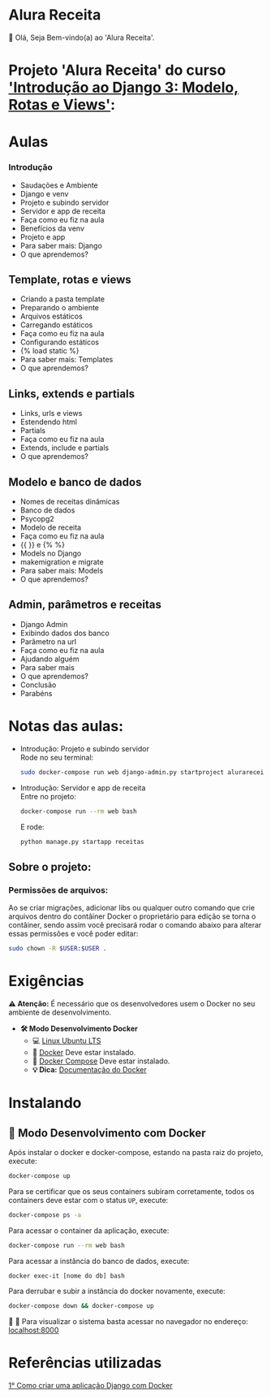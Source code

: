 # Alura Receita

👋 Olá, Seja Bem-vindo(a) ao 'Alura Receita'.

# Projeto 'Alura Receita' do curso ['Introdução ao Django 3: Modelo, Rotas e Views'](https://cursos.alura.com.br/course/fundamentos-django-2):

# Aulas

###  Introdução  
* Saudações e Ambiente  
* Django e venv  
* Projeto e subindo servidor  
* Servidor e app de receita  
* Faça como eu fiz na aula  
* Benefícios da venv  
* Projeto e app  
* Para saber mais: Django  
* O que aprendemos?  

## Template, rotas e views
* Criando a pasta template
* Preparando o ambiente
* Arquivos estáticos
* Carregando estáticos
* Faça como eu fiz na aula
* Configurando estáticos
* {% load static %}
* Para saber mais: Templates
* O que aprendemos?

## Links, extends e partials
* Links, urls e views
* Estendendo html
* Partials
* Faça como eu fiz na aula
* Extends, include e partials
* O que aprendemos?

## Modelo e banco de dados
* Nomes de receitas dinâmicas
* Banco de dados
* Psycopg2
* Modelo de receita
* Faça como eu fiz na aula
* {{ }} e {% %}
* Models no Django
* makemigration e migrate
* Para saber mais: Models
* O que aprendemos?

## Admin, parâmetros e receitas
* Django Admin
* Exibindo dados dos banco
* Parâmetro na url
* Faça como eu fiz na aula
* Ajudando alguém
* Para saber mais
* O que aprendemos?
* Conclusão
* Parabéns

# Notas das aulas:

* Introdução: Projeto e subindo servidor  
    Rode no seu terminal:
    ```sh
    sudo docker-compose run web django-admin.py startproject alurareceita .
    ```
* Introdução: Servidor e app de receita  
    Entre no projeto:  
    ```sh
    docker-compose run --rm web bash
    ```
    E rode:
    ```sh
    python manage.py startapp receitas
    ```

## Sobre o projeto:

### Permissões de arquivos:

Ao se criar migrações, adicionar libs ou qualquer outro comando que crie arquivos dentro do contâiner Docker o proprietário para edição se torna o contâiner, sendo assim você precisará rodar o comando abaixo para alterar essas permissões e você poder editar:

```sh
sudo chown -R $USER:$USER .
```

# Exigências

**:warning: Atenção:** É necessário que os desenvolvedores usem o Docker no seu ambiente de desenvolvimento.

- **🛠 Modo Desenvolvimento Docker**
    - :computer: [Linux Ubuntu LTS](https://ubuntu.com/download/desktop)
    - 🐳 [Docker](https://docs.docker.com/engine/installation/) Deve estar instalado.
    - 🐳 [Docker Compose](https://docs.docker.com/compose/) Deve estar instalado.
    - **💡 Dica:** [Documentação do Docker](https://docs.docker.com/)

# Instalando

## 🐳 Modo Desenvolvimento com Docker

Após instalar o docker e docker-compose, estando na pasta raiz do projeto, execute:

```sh
docker-compose up
```

Para se certificar que os seus containers subiram corretamente, todos os containers deve estar com o status `UP`, execute:

```sh
docker-compose ps -a
```

Para acessar o container da aplicação, execute:

```sh
docker-compose run --rm web bash
```

Para acessar a instância do banco de dados, execute:

```sh
docker exec-it [nome do db] bash
```

Para derrubar e subir a instância do docker novamente, execute:

```sh
docker-compose down && docker-compose up
```

🚀 :clap: Para visualizar o sistema basta acessar no navegador no endereço: [localhost:8000](localhost:8000)

# Referências utilizadas

[1° Como criar uma aplicação Django com Docker](https://github.com/claudimf/django-docker)